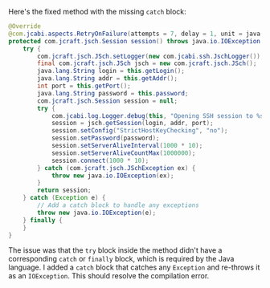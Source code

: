 Here's the fixed method with the missing `catch` block:

```java
@Override
@com.jcabi.aspects.RetryOnFailure(attempts = 7, delay = 1, unit = java.util.concurrent.TimeUnit.MINUTES, verbose = false, types = java.io.IOException.class)
protected com.jcraft.jsch.Session session() throws java.io.IOException {
    try {
        com.jcraft.jsch.JSch.setLogger(new com.jcabi.ssh.JschLogger());
        final com.jcraft.jsch.JSch jsch = new com.jcraft.jsch.JSch();
        java.lang.String login = this.getLogin();
        java.lang.String addr = this.getAddr();
        int port = this.getPort();
        java.lang.String password = this.password;
        com.jcraft.jsch.Session session = null;
        try {
            com.jcabi.log.Logger.debug(this, "Opening SSH session to %s@%s:%s (auth with password)...", login, addr, port);
            session = jsch.getSession(login, addr, port);
            session.setConfig("StrictHostKeyChecking", "no");
            session.setPassword(password);
            session.setServerAliveInterval(1000 * 10);
            session.setServerAliveCountMax(1000000);
            session.connect(1000 * 10);
        } catch (com.jcraft.jsch.JSchException ex) {
            throw new java.io.IOException(ex);
        }
        return session;
    } catch (Exception e) {
        // Add a catch block to handle any exceptions
        throw new java.io.IOException(e);
    } finally {
    }
}
```

The issue was that the `try` block inside the method didn't have a corresponding `catch` or `finally` block, which is required by the Java language. I added a `catch` block that catches any `Exception` and re-throws it as an `IOException`. This should resolve the compilation error.